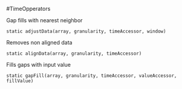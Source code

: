 #TimeOpperators

Gap fills with nearest neighbor

    static adjustData(array, granularity, timeAccessor, window)

Removes non aligned data

    static alignData(array, granularity, timeAccessor)

Fills gaps with input value

    static gapFill(array, granularity, timeAccessor, valueAccessor, fillValue)